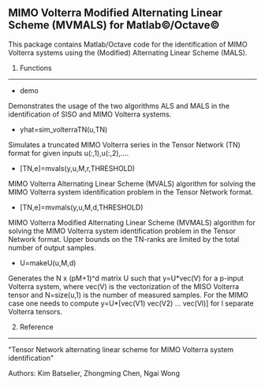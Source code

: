 MIMO Volterra Modified Alternating Linear Scheme (MVMALS) for Matlab&copy;/Octave&copy;
--------------------------------------------------------------------------------------------------

This package contains Matlab/Octave code for the identification of MIMO Volterra systems using the (Modified) Alternating Linear Scheme (MALS). 

1. Functions
------------

* demo

Demonstrates the usage of the two algorithms ALS and MALS in the identification of SISO and MIMO Volterra systems.

* yhat=sim_volterraTN(u,TN)

Simulates a truncated MIMO Volterra series in the Tensor Network (TN) format for given inputs u(:,1),u(:,2),....

* [TN,e]=mvals(y,u,M,r,THRESHOLD)

MIMO Volterra Alternating Linear Scheme (MVALS) algorithm for solving the MIMO Volterra system identification problem in the Tensor Network format.

* [TN,e]=mvmals(y,u,M,d,THRESHOLD)

MIMO Volterra Modified Alternating Linear Scheme (MVMALS) algorithm for solving the MIMO Volterra system identification problem in the Tensor Network format. Upper bounds on the TN-ranks are limited by the total number of output samples.

* U=makeU(u,M,d)

Generates the N x (pM+1)^d matrix U such that y=U\*vec(V) for a p-input Volterra system, where vec(V) is the vectorization of the MISO Volterra tensor and N=size(u,1) is the number of measured samples. For the MIMO case one needs to compute y=U\*[vec(V1) vec(V2) ... vec(Vl)] for l separate Volterra tensors.


2. Reference
------------

"Tensor Network alternating linear scheme for MIMO Volterra system identification"

Authors: Kim Batselier, Zhongming Chen, Ngai Wong
